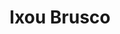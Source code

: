 ---
order: 14
thumbnail: /images/architects-and-developers/portfolio/ixou-brusco/thumbnail.jpg
title: Ixou Brusco
credit: Klotz, Minond, Hauser
slides:
  - image: /images/architects-and-developers/portfolio/ixou-brusco/slide-1.jpg
    type: image
    proportion: square
  - image: /images/architects-and-developers/portfolio/ixou-brusco/slide-2.jpg
    type: image
    proportion: square
  - image: /images/architects-and-developers/portfolio/ixou-brusco/slide-3.jpg
    type: image
    proportion: square
  - image: /images/architects-and-developers/portfolio/ixou-brusco/slide-4.jpg
    type: image
    proportion: square
---
